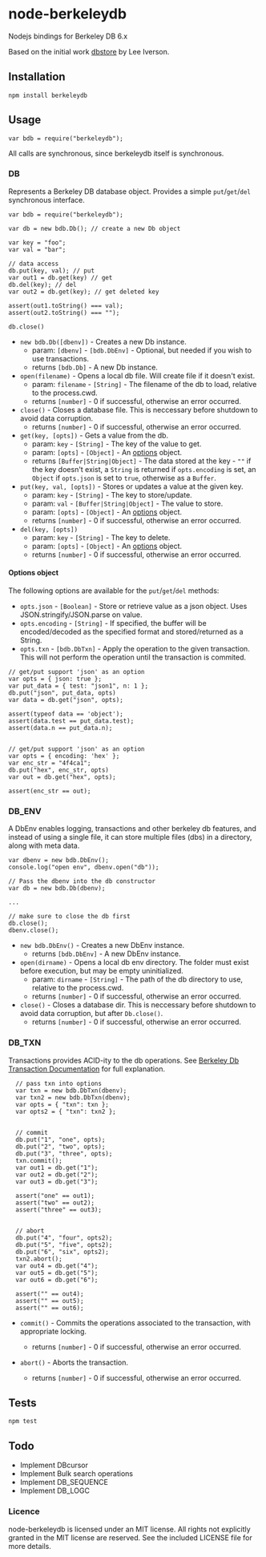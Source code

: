 # node-berkeleydb
Nodejs bindings for Berkeley DB 6.x

Based on the initial work [dbstore](https://github.com/leei/node-dbstore) by Lee Iverson.

## Installation

  `npm install berkeleydb`

## Usage

  `var bdb = require("berkeleydb");`

All calls are synchronous, since berkeleydb itself is synchronous.

### DB

Represents a Berkeley DB database object. Provides a simple `put`/`get`/`del` synchronous interface.

```node
var bdb = require("berkeleydb");

var db = new bdb.Db(); // create a new Db object

var key = "foo";
var val = "bar";

// data access
db.put(key, val); // put
var out1 = db.get(key) // get
db.del(key); // del
var out2 = db.get(key); // get deleted key

assert(out1.toString() === val);
assert(out2.toString() === "");

db.close()
```

* `new bdb.Db([dbenv])` - Creates a new Db instance.
  - param: `[dbenv]` - `[bdb.DbEnv]` - Optional, but needed if you wish to use transactions.
  - returns `[bdb.Db]` - A new Db instance.
* `open(filename)` - Opens a local db file. Will create file if it doesn't exist.
  - param: `filename` - `[String]` - The filename of the db to load, relative to the process.cwd.
  - returns `[number]` - 0 if successful, otherwise an error occurred.
* `close()` - Closes a database file. This is neccessary before shutdown to avoid data corruption.
  - returns `[number]` - 0 if successful, otherwise an error occurred.
* `get(key, [opts])` - Gets a value from the db.
  - param: `key` - `[String]` - The key of the value to get.
  - param: `[opts]` - `[Object]` - An [options](#options) object.
  - returns `[Buffer|String|Object]` - The data stored at the key - `""` if the key doesn't exist, a `String` is returned if `opts.encoding` is set, an `Object` if `opts.json` is set to `true`, otherwise as a `Buffer`.
* `put(key, val, [opts])` - Stores or updates a value at the given key.
  - param: `key` - `[String]` - The key to store/update.
  - param: `val` - `[Buffer|String|Object]` - The value to store.
  - param: `[opts]` - `[Object]` - An [options](#options) object.
  - returns `[number]` - 0 if successful, otherwise an error occurred.
* `del(key, [opts])`
  - param: `key` - `[String]` - The key to delete.
  - param: `[opts]` - `[Object]` - An [options](#options) object.
  - returns `[number]` - 0 if successful, otherwise an error occurred.

#### Options object
The following options are available for the `put`/`get`/`del` methods:

* `opts.json` - `[Boolean]` - Store or retrieve value as a json object. Uses JSON.stringify/JSON.parse on value.
* `opts.encoding` - `[String]` - If specified, the buffer will be encoded/decoded as the specified format and stored/returned as a String.
* `opts.txn` - `[bdb.DbTxn]` - Apply the operation to the given transaction. This will not perform the operation until the transaction is commited.

```node
// get/put support 'json' as an option
var opts = { json: true };
var put_data = { test: "json1", n: 1 };
db.put("json", put_data, opts)
var data = db.get("json", opts);

assert(typeof data == 'object');
assert(data.test == put_data.test);
assert(data.n == put_data.n);


// get/put support 'json' as an option
var opts = { encoding: 'hex' };
var enc_str = "4f4ca1";
db.put("hex", enc_str, opts)
var out = db.get("hex", opts);

assert(enc_str == out);
```

### DB_ENV

A DbEnv enables logging, transactions and other berkeley db features, and instead of using a single file, it can store multiple files (dbs) in a directory, along with meta data.

```node
var dbenv = new bdb.DbEnv();
console.log("open env", dbenv.open("db"));

// Pass the dbenv into the db constructor
var db = new bdb.Db(dbenv);

...

// make sure to close the db first
db.close();
dbenv.close();
```

* `new bdb.DbEnv()` - Creates a new DbEnv instance.
  - returns `[bdb.DbEnv]` - A new DbEnv instance.
* `open(dirname)` - Opens a local db env directory. The folder must exist before execution, but may be empty uninitialized.
  - param: `dirname` - `[String]` - The path of the db directory to use, relative to the process.cwd.
  - returns `[number]` - 0 if successful, otherwise an error occurred.
* `close()` - Closes a database dir. This is neccessary before shutdown to avoid data corruption, but after `Db.close()`.
  - returns `[number]` - 0 if successful, otherwise an error occurred.

### DB_TXN

Transactions provides ACID-ity to the db operations. See [Berkeley Db Transaction Documentation](http://docs.oracle.com/cd/E17076_05/html/gsg_txn/C/index.html) for full explanation.

```node
  // pass txn into options
  var txn = new bdb.DbTxn(dbenv);
  var txn2 = new bdb.DbTxn(dbenv);
  var opts = { "txn": txn };
  var opts2 = { "txn": txn2 };


  // commit
  db.put("1", "one", opts);
  db.put("2", "two", opts);
  db.put("3", "three", opts);
  txn.commit();
  var out1 = db.get("1");
  var out2 = db.get("2");
  var out3 = db.get("3");

  assert("one" == out1);
  assert("two" == out2);
  assert("three" == out3);


  // abort
  db.put("4", "four", opts2);
  db.put("5", "five", opts2);
  db.put("6", "six", opts2);
  txn2.abort();
  var out4 = db.get("4");
  var out5 = db.get("5");
  var out6 = db.get("6");

  assert("" == out4);
  assert("" == out5);
  assert("" == out6);
```

* `commit()` - Commits the operations associated to the transaction, with appropriate locking.
  - returns `[number]` - 0 if successful, otherwise an error occurred.

* `abort()` - Aborts the transaction.
  - returns `[number]` - 0 if successful, otherwise an error occurred.


## Tests

  `npm test`


## Todo
* Implement DBcursor
* Implement Bulk search operations
* Implement DB_SEQUENCE
* Implement DB_LOGC

### Licence

node-berkeleydb is licensed under an MIT license. All rights not explicitly granted in the MIT license are reserved. See the included LICENSE file for more details.
